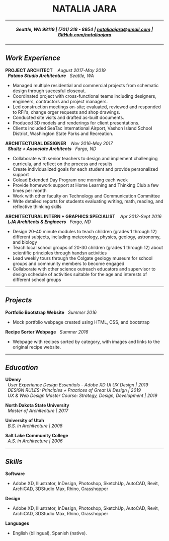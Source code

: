 <h1 align="center"> NATALIA JARA </h1>

***

<h5 align="center"> Seattle, WA 98119 | (701) 318 - 8954 | <a href="mailto:nataliaajara@gmail.com">nataliaajara@gmail.com</a> | <a href="https://github.com/nataliaajara">GitHub.com/nataliaajara</a></h5>

***

## _Work Experience_

**PROJECT ARCHITECT** &nbsp;&nbsp; _August 2017-May 2019_
<br />
&nbsp;&nbsp;***Patano Studio Architecture*** &nbsp;&nbsp;_Seattle, WA_
  - Managed multiple residential and commercial projects from schematic design through succesful closeout.
  - Coordinated project with cross-functional teams including designers, engineers, contractors and project managers.
  - Led construction meetings on-site; evaluated, reviewed and responded to RFI's, change orger requests and shop drawings.
  - Conducted site visits and drafted as-built documents.
  - Produced 3D models and renderings for client presentations.
  - Clients included SeaTac International Airport, Vashon Island School District, Washington State Parks and Recreation.

**ARCHITECTURAL DESIGNER** &nbsp;&nbsp; _Nov 2016-May 2017_
<br />
&nbsp;&nbsp;***Shultz + Associate Architects*** &nbsp;&nbsp;_Fargo, ND_ 
  - Collaborate with senior teachers to design and implement challenging curricula,​ a​nd reflect on the process and results
  - Create individualized goals for each student and provide personalized support
  - Co­lead Extended Day Program one morning each week
  - Provide homework support at Home Learning and Thinking Club a few times per month
  - Work with other faculty on Technology and Communication Committee
  - Write detailed reports for students evaluating writing, math, reading, and reflective thinking skills

**ARCHITECTURAL INTERN + GRAPHICS SPECIALIST** &nbsp;&nbsp; _Apr 2012-Sept 2016_
<br />
&nbsp;&nbsp;***LJA Architects & Engineers*** &nbsp;&nbsp;_Fargo, ND_ 
  - Design 20­-40 minute modules to teach children (grades 1​ through 12​) different subjects, including meteorology, physics, geology, astronomy, and biology
  - Teach local school groups of 20-­30 children (grades 1​ through 12​) about scientific principles
through handsn activities
  - Lead weekly tours through the Colgate geology museum for school groups and community members to become engaged
  - Collaborate with other science outreach educators and supervisor to design schedule of activities suitable for the age and interests of different school groups

***

## _Projects_
**Portfolio Bootstrap Website** &nbsp; _Summer 2016_
  - Mock portfolio webpage created using HTML, CSS, and bootstrap
  
**Recipe Sorter Webpage** &nbsp; _Summer 2016_
  - Webpage with recipes sorted by category, with images and links to the original recipe website.
  
***

## _Education_
**UDemy** <br />
&nbsp;&nbsp;*User Experience Design Essentials - Adobe XD UI UX Design | 2019* <br />
&nbsp;&nbsp;*DESIGN RULES: Principles + Practices of Great UI Design | 2019* <br />
&nbsp;&nbsp;*UX & Web Design Master Course: Strategy, Design, Development | 2019* 
  
**North Dakota State University** <br />
&nbsp;&nbsp;*Master of Architecture | 2017*  
  
**University of Utah** <br />
&nbsp;&nbsp;*B.S. in Architecture | 2008*
  
**Salt Lake Community College** <br />
&nbsp;&nbsp;*A.S. in Architecture | 2006*

***

## _Skills_
**Software**
  - Adobe XD, Illustrator, InDesign, Photoshop, SketchUp, AutoCAD, Revit, ArchiCAD, 3DStudio Max, Rhino, Grasshopper

**Design**
  - Adobe XD, Illustrator, InDesign, Photoshop, SketchUp, AutoCAD, Revit, ArchiCAD, 3DStudio Max, Rhino, Grasshopper
  
**Languages**
  - English (bilingual), Spanish (native).
  

